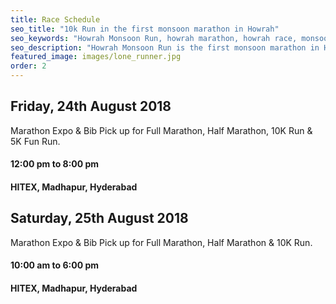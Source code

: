 ```yaml
---
title: Race Schedule
seo_title: "10k Run in the first monsoon marathon in Howrah"
seo_keywords: "Howrah Monsoon Run, howrah marathon, howrah race, monsoon race"
seo_description: "Howrah Monsoon Run is the first monsoon marathon in Howrah. Events are Family Run, 10K run and 5K run."
featured_image: images/lone_runner.jpg
order: 2
---
```


## Friday, 24th August 2018

Marathon Expo & Bib Pick up for Full Marathon, Half Marathon, 10K Run & 5K Fun Run.

#### 12:00 pm to 8:00 pm 
#### HITEX, Madhapur, Hyderabad

## Saturday, 25th August 2018
Marathon Expo & Bib Pick up for Full Marathon, Half Marathon & 10K Run.

#### 10:00 am to 6:00 pm 
#### HITEX, Madhapur, Hyderabad
